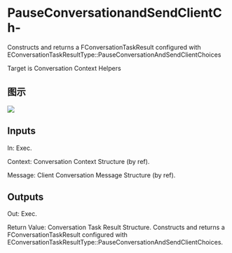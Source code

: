 # PauseConversationandSendClientCh-

Constructs and returns a FConversationTaskResult configured with EConversationTaskResultType::PauseConversationAndSendClientChoices

Target is Conversation Context Helpers

## 图示

![]($-20221218-18330613.png)

## Inputs

In: Exec.

Context: Conversation Context Structure (by ref).

Message: Client Conversation Message Structure (by ref).  

## Outputs

Out: Exec.

Return Value: Conversation Task Result Structure. Constructs and returns a FConversationTaskResult configured with EConversationTaskResultType::PauseConversationAndSendClientChoices.


